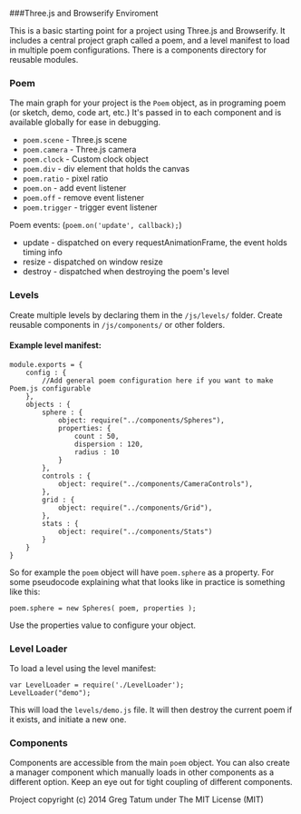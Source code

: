 ###Three.js and Browserify Enviroment

This is a basic starting point for a project using Three.js and Browserify. It includes a central project graph called a poem, and a level manifest to load in multiple poem configurations. There is a components directory for reusable modules.

### Poem

The main graph for your project is the `Poem` object, as in programing poem (or sketch, demo, code art, etc.) It's passed in to each component and is available globally for ease in debugging.

 * `poem.scene` - Three.js scene
 * `poem.camera` - Three.js camera
 * `poem.clock` - Custom clock object
 * `poem.div` - div element that holds the canvas
 * `poem.ratio` - pixel ratio
 * `poem.on` - add event listener
 * `poem.off` - remove event listener
 * `poem.trigger` - trigger event listener
 
Poem events: (`poem.on('update', callback);`)

 * update - dispatched on every requestAnimationFrame, the event holds timing info
 * resize - dispatched on window resize
 * destroy - dispatched when destroying the poem's level

### Levels

Create multiple levels by declaring them in the `/js/levels/` folder. Create reusable components in `/js/components/` or other folders.

#### Example level manifest:

	module.exports = {
		config : {
			//Add general poem configuration here if you want to make Poem.js configurable
		},
		objects : {
			sphere : {
				object: require("../components/Spheres"),
				properties: {
					count : 50,
					dispersion : 120,
					radius : 10
				} 
			},
			controls : {
				object: require("../components/CameraControls"),
			},
			grid : {
				object: require("../components/Grid"),
			},
			stats : {
				object: require("../components/Stats")
			}
		}
	}

So for example the `poem` object will have `poem.sphere` as a property. For some pseudocode explaining what that looks like in practice is something like this:

	poem.sphere = new Spheres( poem, properties );

Use the properties value to configure your object.

### Level Loader

To load a level using the level manifest:

	var LevelLoader = require('./LevelLoader');
	LevelLoader("demo");

This will load the `levels/demo.js` file. It will then destroy the current poem if it exists, and initiate a new one.

### Components

Components are accessible from the main `poem` object. You can also create a manager component which manually loads in other components as a different option. Keep an eye out for tight coupling of different components.


Project copyright (c) 2014 Greg Tatum under The MIT License (MIT)
